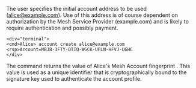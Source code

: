 The user specifies the initial account address to be used (alice@example.com). Use of this address
is of course dependent on authorization by the Mesh Service Provider (example.com)
and is likely to require authentication and possibly payment.


~~~~
<div="terminal">
<cmd>Alice> account create alice@example.com
<rsp>Account=MBJB-3FTY-DTIQ-WGCK-UFLN-HFVJ-UGHC
</div>
~~~~

The command returns the value of Alice's Mesh Account fingerprint . 
This value is used as a unique identifier that is cryptographically bound to the signature key used
to authenticate the account profile.

